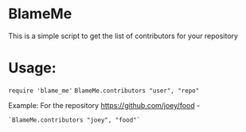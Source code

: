 BlameMe
=======

This is a simple script to get the list of contributors for your repository

Usage:
======
`require 'blame_me'`
`BlameMe.contributors "user", "repo"`

Example: 
	For the repository https://github.com/joey/food - 
 
	`BlameMe.contributors "joey", "food"`
